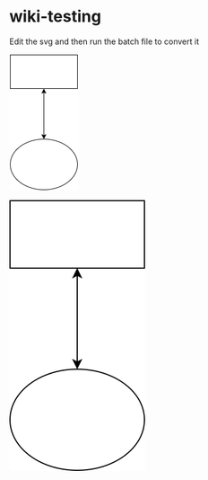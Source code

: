 # wiki-testing

Edit the svg and then run the batch file to convert it

![](drawio_images/testing.drawio.svg.png)


![](drawio_source/testing.drawio.svg)